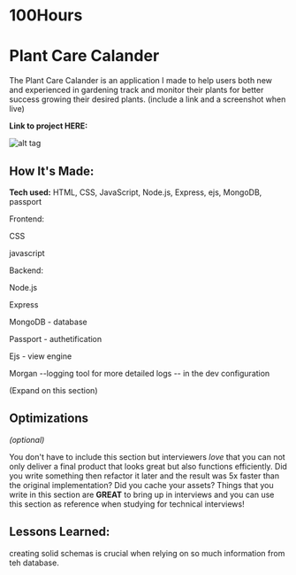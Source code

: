 # 100Hours
# Plant Care Calander
The Plant Care Calander is an application I made to help users both new and experienced in gardening track and monitor their plants for better success growing their desired plants. (include a link and a screenshot when live)

**Link to project HERE:** 

![alt tag](http://placecorgi.com/1200/650)

## How It's Made:

**Tech used:** HTML, CSS, JavaScript, Node.js, Express, ejs, MongoDB, passport

Frontend:

CSS

javascript

Backend:

Node.js

Express

MongoDB - database

Passport - authetification 

Ejs - view engine 

Morgan --logging tool for more detailed logs -- in the dev configuration  

 (Expand on this section)


## Optimizations
*(optional)*

You don't have to include this section but interviewers *love* that you can not only deliver a final product that looks great but also functions efficiently. Did you write something then refactor it later and the result was 5x faster than the original implementation? Did you cache your assets? Things that you write in this section are **GREAT** to bring up in interviews and you can use this section as reference when studying for technical interviews!

## Lessons Learned:

creating solid schemas is crucial when relying on so much information from teh database. 
